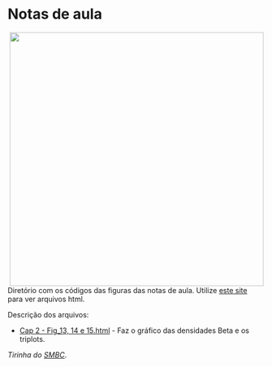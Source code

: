 # Notas de aula

<img src="https://www.smbc-comics.com/comics/20140523.png" width="500" align = "right">

Diretório com os códigos das figuras das notas de aula. Utilize [este site](https://htmlpreview.github.io/) para ver arquivos html.

Descrição dos arquivos:

* [Cap 2 - Fig_13, 14 e 15.html](https://htmlpreview.github.io/?https://github.com/aishameriane/Econometria-Bayesiana/blob/master/Notas-de-aula/Cap_2_-_Fig_13%2C_14_e_15.html) - Faz o gráfico das densidades Beta e os triplots.

_Tirinha do [SMBC](https://www.smbc-comics.com/index.php?id=3366)_.

